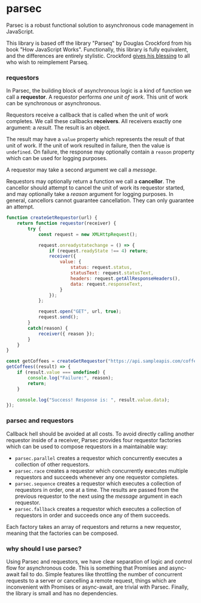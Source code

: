 # parsec
Parsec is a robust functional solution to asynchronous code management in JavaScript.

This library is based off the library "Parseq" by Douglas Crockford from his book "How JavaScript Works". Functionally, this library is fully equivalent, and the differences are entirely stylistic. Crockford [gives his blessing](https://github.com/douglascrockford/parseq/issues/7#issuecomment-504800341) to all who wish to reimplement Parseq.

### requestors 
In Parsec, the building block of asynchronous logic is a kind of function we call a **requestor**. A requestor performs *one unit of work*. This unit of work can be synchronous or asynchronous.

Requestors receive a callback that is called when the unit of work completes. We call these callbacks **receivers**. All receivers exactly one argument: a *result*. The result is an object. 

The result may have a `value` property which represents the result of that unit of work. If the unit of work resulted in failure, then the value is `undefined`. On failure, the response may optionally contain a `reason` property which can be used for logging purposes.

A requestor may take a second argument we call a *message*.

Requestors may optionally return a function we call a **cancellor**. The cancellor should attempt to cancel the unit of work its requestor started, and may optionally take a *reason* argument for logging purposes. In general, cancellors cannot guarantee cancellation. They can only guarantee an attempt.

```javascript
function createGetRequestor(url) {
    return function requestor(receiver) {
        try {
            const request = new XMLHttpRequest();

            request.onreadystatechange = () => {
                if (request.readyState !== 4) return;
                receiver({
                    value: {
                        status: request.status,
                        statusText: request.statusText,
                        headers: request.getAllResponseHeaders(),
                        data: request.responseText,
                    }
                });
            };

            request.open("GET", url, true);
            request.send();
        }
        catch(reason) {
            receiver({ reason });
        }
    }
}

const getCoffees = createGetRequestor("https://api.sampleapis.com/coffee/hot");
getCoffees((result) => {
    if (result.value === undefined) {
        console.log("Failure:", reason);
        return;
    }

    console.log("Success! Response is: ", result.value.data);
});
```

### parsec and requestors
Callback hell should be avoided at all costs. To avoid directly calling another requestor inside of a receiver, Parsec provides four requestor factories which can be used to compose requestors in a maintainable way:

 - `parsec.parallel` creates a requestor which concurrently executes a collection of other requestors.
 - `parsec.race` creates a requestor which concurrently executes multiple requestors and succeeds whenever any one requestor completes.
 - `parsec.sequence` creates a requestor which executes a collection of requestors in order, one at a time. The results are passed from the previous requestor to the next using the *message* argument in each requestor.
 - `parsec.fallback` creates a requestor which executes a collection of requestors in order and succeeds once any of them succeeds.

Each factory takes an array of requestors and returns a new requestor, meaning that the factories can be composed.

### why should I use parsec?
Using Parsec and requestors, we have clear separation of logic and control flow for asynchronous code. This is something that Promises and async-await fail to do. Simple features like throttling the number of concurrent requests to a server or cancelling a remote request, things which are inconvenient with Promises or async-await, are trivial with Parsec. Finally, the library is small and has no dependencies.
